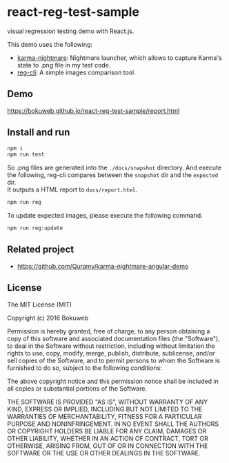 # react-reg-test-sample

visual regression testing demo with React.js. 

This demo uses the following:

* [karma-nightmare](https://github.com/bokuweb/karma-nightmare): Nightmare launcher, which allows to capture Karma's state to .png file in my test code.
* [reg-cli](https://github.com/bokuweb/reg-cli): A simple images comparison tool.

## Demo

https://bokuweb.github.io/react-reg-test-sample/report.html

## Install and run

```sh
npm i
npm run test
```

So .png files are generated into the `./docs/snapshot` directory.
And execute the following, reg-cli compares between the `snapshot` dir and the `expected` dir.    
It outputs a HTML report to `docs/report.html`.


```sh
npm run reg
```

To update expected images, please execute the following command.

```sh
npm run reg:update
```

## Related project

* https://github.com/Quramy/karma-nightmare-angular-demo

## License

The MIT License (MIT)

Copyright (c) 2016 Bokuweb

Permission is hereby granted, free of charge, to any person obtaining a copy of this software and associated documentation files (the "Software"), to deal in the Software without restriction, including without limitation the rights to use, copy, modify, merge, publish, distribute, sublicense, and/or sell copies of the Software, and to permit persons to whom the Software is furnished to do so, subject to the following conditions:

The above copyright notice and this permission notice shall be included in all copies or substantial portions of the Software.

THE SOFTWARE IS PROVIDED "AS IS", WITHOUT WARRANTY OF ANY KIND, EXPRESS OR IMPLIED, INCLUDING BUT NOT LIMITED TO THE WARRANTIES OF MERCHANTABILITY, FITNESS FOR A PARTICULAR PURPOSE AND NONINFRINGEMENT. IN NO EVENT SHALL THE AUTHORS OR COPYRIGHT HOLDERS BE LIABLE FOR ANY CLAIM, DAMAGES OR OTHER LIABILITY, WHETHER IN AN ACTION OF CONTRACT, TORT OR OTHERWISE, ARISING FROM, OUT OF OR IN CONNECTION WITH THE SOFTWARE OR THE USE OR OTHER DEALINGS IN THE SOFTWARE.
